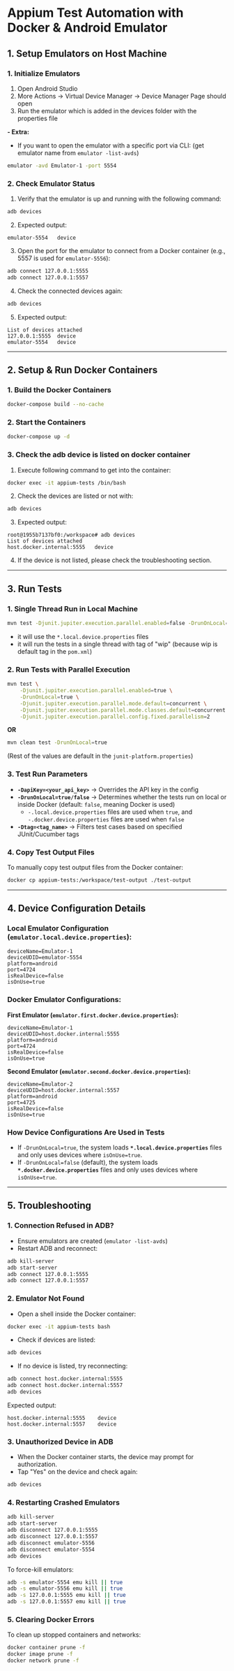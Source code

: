 # Appium Test Automation with Docker & Android Emulator

## **1. Setup Emulators on Host Machine**

### **1. Initialize Emulators**

1. Open Android Studio
2. More Actions -> Virtual Device Manager -> Device Manager Page should open
3. Run the emulator which is added in the devices folder with the properties file

**- Extra:**

- If you want to open the emulator with a specific port via CLI: (get emulator name from `emulator -list-avds`)

```bash
emulator -avd Emulator-1 -port 5554
```

### **2. Check Emulator Status**

1. Verify that the emulator is up and running with the following command:

```bash
adb devices
```

2. Expected output:

```
emulator-5554	device
```

3. Open the port for the emulator to connect from a Docker container (e.g., 5557 is used for `emulator-5556`):

```bash
adb connect 127.0.0.1:5555
adb connect 127.0.0.1:5557
```

4. Check the connected devices again:

```bash
adb devices
```

5. Expected output:

```
List of devices attached
127.0.0.1:5555	device
emulator-5554	device
```

---

## **2. Setup & Run Docker Containers**

### **1. Build the Docker Containers**

```bash
docker-compose build --no-cache
```

### **2. Start the Containers**

```bash
docker-compose up -d
```

### **3. Check the adb device is listed on docker container**

1. Execute following command to get into the container:

```bash
docker exec -it appium-tests /bin/bash
```

2. Check the devices are listed or not with:

```bash
adb devices
```

3. Expected output:

```
root@1955b7137bf0:/workspace# adb devices
List of devices attached
host.docker.internal:5555	device
```

4. If the device is not listed, please check the troubleshooting section.

---

## **3. Run Tests**

### **1. Single Thread Run in Local Machine**

```bash
mvn test -Djunit.jupiter.execution.parallel.enabled=false -DrunOnLocal=true
```

- it will use the `*.local.device.properties` files
- it will run the tests in a single thread with tag of "wip" (because wip is default tag in the `pom.xml`)

### **2. Run Tests with Parallel Execution**

```bash
mvn test \
    -Djunit.jupiter.execution.parallel.enabled=true \
    -DrunOnLocal=true \
    -Djunit.jupiter.execution.parallel.mode.default=concurrent \
    -Djunit.jupiter.execution.parallel.mode.classes.default=concurrent \
    -Djunit.jupiter.execution.parallel.config.fixed.parallelism=2
```

**OR**

```bash
mvn clean test -DrunOnLocal=true
```
(Rest of the values are default in the `junit-platform.properties`)

### **3. Test Run Parameters**

- **`-DapiKey=<your_api_key>`** → Overrides the API key in the config
- **`-DrunOnLocal=true/false`** → Determines whether the tests run on local or inside Docker (default: `false`, meaning
  Docker is used)
  - ``-.local.device.properties`` files are used when `true`, and ``-.docker.device.properties`` files are used when
    `false`
- **`-Dtag=<tag_name>`** → Filters test cases based on specified JUnit/Cucumber tags

### **4. Copy Test Output Files**

To manually copy test output files from the Docker container:

```bash
docker cp appium-tests:/workspace/test-output ./test-output
```

---

## **4. Device Configuration Details**

### **Local Emulator Configuration** (`emulator.local.device.properties`):

```properties
deviceName=Emulator-1
deviceUDID=emulator-5554
platform=android
port=4724
isRealDevice=false
isOnUse=true
```

### **Docker Emulator Configurations:**

**First Emulator (`emulator.first.docker.device.properties`):**

```properties
deviceName=Emulator-1
deviceUDID=host.docker.internal:5555
platform=android
port=4724
isRealDevice=false
isOnUse=true
```

**Second Emulator (`emulator.second.docker.device.properties`):**

```properties
deviceName=Emulator-2
deviceUDID=host.docker.internal:5557
platform=android
port=4725
isRealDevice=false
isOnUse=true
```

### **How Device Configurations Are Used in Tests**

- If `-DrunOnLocal=true`, the system loads **`*.local.device.properties`** files and only uses devices where
  `isOnUse=true`.
- If `-DrunOnLocal=false` (default), the system loads **`*.docker.device.properties`** files and only uses devices where
  `isOnUse=true`.

---

## **5. Troubleshooting**

### **1. Connection Refused in ADB?**

- Ensure emulators are created (`emulator -list-avds`)
- Restart ADB and reconnect:

```bash
adb kill-server
adb start-server
adb connect 127.0.0.1:5555
adb connect 127.0.0.1:5557
```

### **2. Emulator Not Found**

- Open a shell inside the Docker container:

```bash
docker exec -it appium-tests bash
```

- Check if devices are listed:

```bash
adb devices
```

- If no device is listed, try reconnecting:

```bash
adb connect host.docker.internal:5555
adb connect host.docker.internal:5557
adb devices
```

Expected output:

```
host.docker.internal:5555    device
host.docker.internal:5557    device
```

### **3. Unauthorized Device in ADB**

- When the Docker container starts, the device may prompt for authorization.
- Tap "Yes" on the device and check again:

```bash
adb devices
```

### **4. Restarting Crashed Emulators**

```bash
adb kill-server
adb start-server
adb disconnect 127.0.0.1:5555
adb disconnect 127.0.0.1:5557
adb disconnect emulator-5556
adb disconnect emulator-5554
adb devices
```

To force-kill emulators:

```bash
adb -s emulator-5554 emu kill || true
adb -s emulator-5556 emu kill || true
adb -s 127.0.0.1:5555 emu kill || true
adb -s 127.0.0.1:5557 emu kill || true
```

### **5. Clearing Docker Errors**

To clean up stopped containers and networks:

```bash
docker container prune -f
docker image prune -f
docker network prune -f
```

